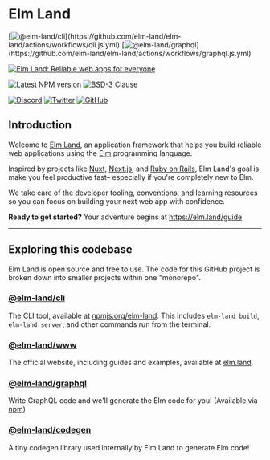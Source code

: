 # Elm Land

 [![@elm-land/cli](https://github.com/elm-land/elm-land/actions/workflows/cli.js.yml/badge.svg?)](https://github.com/elm-land/elm-land/actions/workflows/cli.js.yml) [![@elm-land/graphql](https://github.com/elm-land/elm-land/actions/workflows/graphql.js.yml/badge.svg?)](https://github.com/elm-land/elm-land/actions/workflows/graphql.js.yml)

[![Elm Land: Reliable web apps for everyone](https://github.com/elm-land/elm-land/raw/main/elm-land-banner.jpg)](https://elm.land)

[![Latest NPM version](https://badgen.net/npm/v/elm-land)](https://npmjs.com/package/elm-land) [![BSD-3 Clause](https://img.shields.io/github/license/elm-land/elm-land?color=333)](https://github.com/elm-land/elm-land/blob/main/LICENSE)

[![Discord](https://badgen.net/discord/members/vnmYFfySbH?icon=discord&label)](https://join.elm.land) [![Twitter](https://badgen.net/badge/icon/twitter?icon=twitter&label&color=00acee)](https://twitter.com/elmland_) [![GitHub](https://badgen.net/badge/icon/github?icon=github&label&color=4078c0)](https://www.github.com/elm-land/elm-land) 

## Introduction

Welcome to [Elm Land](https://elm.land), an application framework that helps you build reliable web applications using the [Elm](https://elm-lang.org) programming language. 

Inspired by projects like [Nuxt](https://nuxt.com), [Next.js](https://nextjs.org), and [Ruby on Rails](https://rubyonrails.org/), Elm Land's goal is make you feel productive fast– especially if you're completely new to Elm.

We take care of the developer tooling, conventions, and learning resources so you can focus on building your next web app with confidence.

__Ready to get started?__ Your adventure begins at https://elm.land/guide

---

## Exploring this codebase

Elm Land is open source and free to use. The code for this GitHub project is broken down into smaller projects within one "monorepo".

### __[@elm-land/cli](./projects/cli/)__

The CLI tool, available at [npmjs.org/elm-land](https://npmjs.org/elm-land). This includes `elm-land build`, `elm-land server`, and other commands run from the terminal.

### __[@elm-land/www](./docs/)__

The official website, including guides and examples, available at [elm.land](https://elm.land).

### __[@elm-land/graphql](./projects/graphql/)__ 

Write GraphQL code and we'll generate the Elm code for you! (Available via [npm](https://npmjs.org/@elm-land/graphql))

### __[@elm-land/codegen](./projects/codegen/)__ 

A tiny codegen library used internally by Elm Land to generate Elm code!
